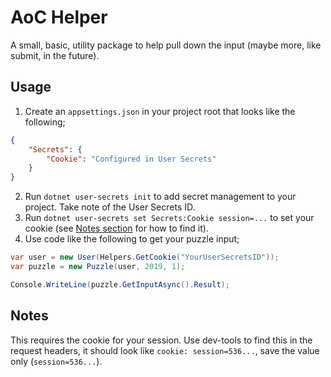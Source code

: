 # AoC Helper

A small, basic, utility package to help pull down the input (maybe more, like submit, in the future).

## Usage

1. Create an `appsettings.json` in your project root that looks like the following;
```json
{
    "Secrets": {
        "Cookie": "Configured in User Secrets"
    }
}
```

2. Run `dotnet user-secrets init` to add secret management to your project. Take note of the User Secrets ID.
3. Run `dotnet user-secrets set Secrets:Cookie session=...` to set your cookie (see [Notes section](#notes) for how to find it).
4. Use code like the following to get your puzzle input;
``` csharp
var user = new User(Helpers.GetCookie("YourUserSecretsID"));
var puzzle = new Puzzle(user, 2019, 1);

Console.WriteLine(puzzle.GetInputAsync().Result);
```

## Notes

This requires the cookie for your session. Use dev-tools to find this in the request headers, it should look like `cookie: session=536...`, save the value only (`session=536...`).